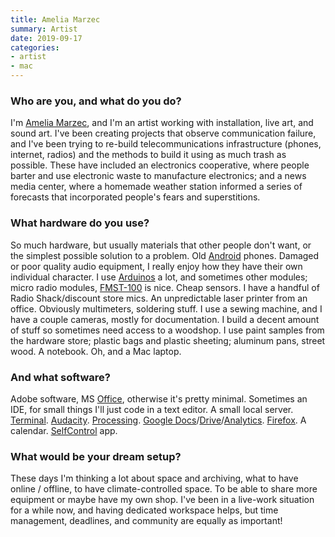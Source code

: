 ```yaml
---
title: Amelia Marzec
summary: Artist
date: 2019-09-17
categories:
- artist
- mac
---
```


### Who are you, and what do you do?

I'm [Amelia Marzec](http://www.ameliamarzec.com/ "Amelia's website."), and I'm an artist working with installation, live art, and sound art. I've been creating projects that observe communication failure, and I've been trying to re-build telecommunications infrastructure (phones, internet, radios) and the methods to build it using as much trash as possible. These have included an electronics cooperative, where people barter and use electronic waste to manufacture electronics; and a news media center, where a homemade weather station informed a series of forecasts that incorporated people's fears and superstitions.

### What hardware do you use?

So much hardware, but usually materials that other people don't want, or the simplest possible solution to a problem. Old [Android][] phones. Damaged or poor quality audio equipment, I really enjoy how they have their own individual character. I use [Arduinos][arduino] a lot, and sometimes other modules; micro radio modules, [FMST-100][] is nice. Cheap sensors. I have a handful of Radio Shack/discount store mics. An unpredictable laser printer from an office. Obviously multimeters, soldering stuff. I use a sewing machine, and I have a couple cameras, mostly for documentation. I build a decent amount of stuff so sometimes need access to a woodshop. I use paint samples from the hardware store; plastic bags and plastic sheeting; aluminum pans, street wood. A notebook. Oh, and a Mac laptop.

### And what software?

Adobe software, MS [Office][], otherwise it's pretty minimal. Sometimes an IDE, for small things I'll just code in a text editor. A small local server. [Terminal][]. [Audacity][]. [Processing][]. [Google Docs][google-docs]/[Drive][google-drive]/[Analytics][google-analytics]. [Firefox][]. A calendar. [SelfControl][] app.

### What would be your dream setup?

These days I'm thinking a lot about space and archiving, what to have online / offline, to have climate-controlled space. To be able to share more equipment or maybe have my own shop. I've been in a live-work situation for a while now, and having dedicated workspace helps, but time management, deadlines, and community are equally as important!

[android]: https://developers.google.com/android/?csw=1 "A mobile phone platform."
[arduino]: https://www.arduino.cc/ "Open-source prototyping hardware."
[audacity]: https://sourceforge.net/projects/audacity/ "An open-source, cross-platform audio editor."
[firefox]: https://www.mozilla.org/en-US/firefox/new/ "A cross-platform open-source web browser."
[fmst-100]: http://web.archive.org/web/20200225024225/http://rainbowkits.com:80/kits/fmst-100p.html "An FM transmitter."
[google-analytics]: http://www.google.com/analytics/ "Web analytics."
[google-docs]: https://en.wikipedia.org/wiki/Google_Docs "A web-based office suite."
[google-drive]: https://drive.google.com/ "A cloud storage service."
[office]: https://products.office.com/en-us/home "An office productivity suite."
[processing]: https://processing.org/ "A programming language/environment."
[selfcontrol]: https://selfcontrolapp.com/ "Mac software to keep you away from distracting websites."
[terminal]: https://en.wikipedia.org/wiki/Terminal_(OS_X) "A console application included with Mac OS X."
